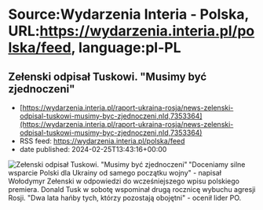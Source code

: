 # Source:Wydarzenia Interia - Polska, URL:https://wydarzenia.interia.pl/polska/feed, language:pl-PL

## Zełenski odpisał Tuskowi. "Musimy być zjednoczeni"
 - [https://wydarzenia.interia.pl/raport-ukraina-rosja/news-zelenski-odpisal-tuskowi-musimy-byc-zjednoczeni,nId,7353364](https://wydarzenia.interia.pl/raport-ukraina-rosja/news-zelenski-odpisal-tuskowi-musimy-byc-zjednoczeni,nId,7353364)
 - RSS feed: https://wydarzenia.interia.pl/polska/feed
 - date published: 2024-02-25T13:43:16+00:00

<p><a href="https://wydarzenia.interia.pl/raport-ukraina-rosja/news-zelenski-odpisal-tuskowi-musimy-byc-zjednoczeni,nId,7353364"><img align="left" alt="Zełenski odpisał Tuskowi. &quot;Musimy być zjednoczeni&quot;" src="https://i.iplsc.com/zelenski-odpisal-tuskowi-musimy-byc-zjednoczeni/000INU7L7Y8BWL8D-C321.jpg" /></a>&quot;Doceniamy silne wsparcie Polski dla Ukrainy od samego początku wojny&quot; - napisał Wołodymyr Zełenski w odpowiedzi do wcześniejszego wpisu polskiego premiera. Donald Tusk w sobotę wspominał drugą rocznicę wybuchu agresji Rosji. &quot;Dwa lata hańby tych, którzy pozostają obojętni&quot; - ocenił lider PO.</p><br clear="all" />


